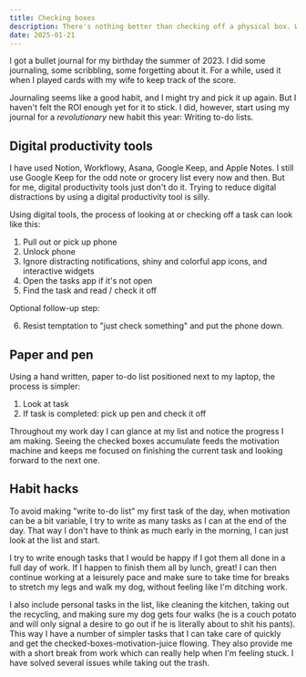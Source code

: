 ```yaml
---
title: Checking boxes
description: There's nothing better than checking off a physical box. With a pen. On paper. 
date: 2025-01-21
---
```


I got a bullet journal for my birthday the summer of 2023. I did some journaling, some scribbling, some forgetting about it. For a while, used it when I played cards with my wife to keep track of the score. 

Journaling seems like a good habit, and I might try and pick it up again. But I haven't felt the ROI enough yet for it to stick. I did, however, start using my journal for a *revolutionary* new habit this year: Writing to-do lists. 

## Digital productivity tools
I have used Notion, Workflowy, Asana, Google Keep, and Apple Notes. I still use Google Keep for the odd note or grocery list every now and then. But for me, digital productivity tools just don't do it. Trying to reduce digital distractions by using a digital productivity tool is silly.

Using digital tools, the process of looking at or checking off a task can look like this:

1. Pull out or pick up phone
2. Unlock phone
3. Ignore distracting notifications, shiny and colorful app icons, and interactive widgets
4. Open the tasks app if it's not open
5. Find the task and read / check it off

Optional follow-up step:

6. Resist temptation to "just check something" and put the phone down.

## Paper and pen

Using a hand written, paper to-do list positioned next to my laptop, the process is simpler:

1. Look at task
2. If task is completed: pick up pen and check it off

Throughout my work day I can glance at my list and notice the progress I am making. Seeing the checked boxes accumulate feeds the motivation machine and keeps me focused on finishing the current task and looking forward to the next one.

## Habit hacks
To avoid making "write to-do list" my first task of the day, when motivation can be a bit variable, I try to write as many tasks as I can at the end of the day. That way I don't have to think as much early in the morning, I can just look at the list and start. 

I try to write enough tasks that I would be happy if I got them all done in a full day of work. If I happen to finish them all by lunch, great! I can then continue working at a leisurely pace and make sure to take time for breaks to stretch my legs and walk my dog, without feeling like I'm ditching work.

I also include personal tasks in the list, like cleaning the kitchen, taking out the recycling, and making sure my dog gets four walks (he is a couch potato and will only signal a desire to go out if he is literally about to shit his pants). This way I have a number of simpler tasks that I can take care of quickly and get the checked-boxes-motivation-juice flowing. They also provide me with a short break from work which can really help when I'm feeling stuck. I have solved several issues while taking out the trash.
